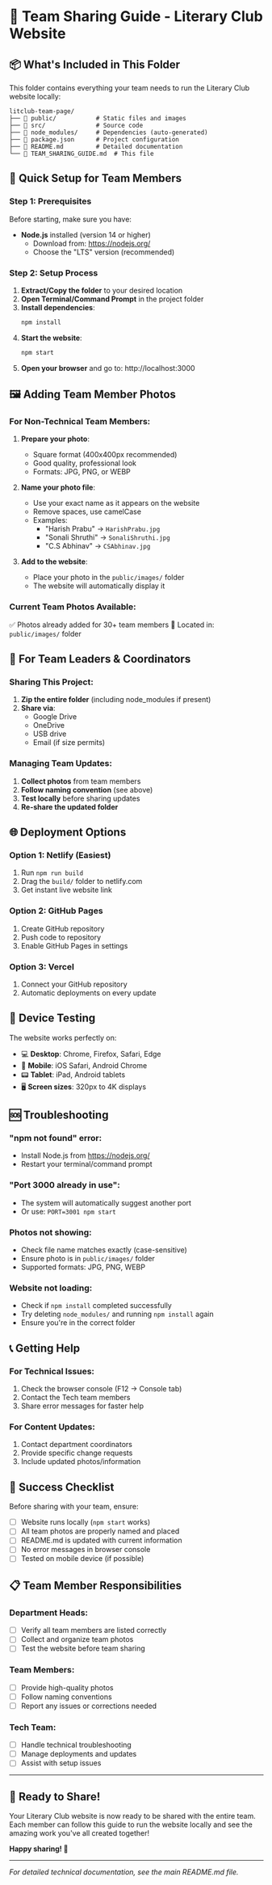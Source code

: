 # 🚀 Team Sharing Guide - Literary Club Website

## 📦 What's Included in This Folder

This folder contains everything your team needs to run the Literary Club website locally:

```
litclub-team-page/
├── 📁 public/           # Static files and images
├── 📁 src/              # Source code
├── 📁 node_modules/     # Dependencies (auto-generated)
├── 📄 package.json      # Project configuration
├── 📄 README.md         # Detailed documentation
└── 📄 TEAM_SHARING_GUIDE.md  # This file
```

## 🎯 Quick Setup for Team Members

### Step 1: Prerequisites
Before starting, make sure you have:
- **Node.js** installed (version 14 or higher)
  - Download from: https://nodejs.org/
  - Choose the "LTS" version (recommended)

### Step 2: Setup Process
1. **Extract/Copy the folder** to your desired location
2. **Open Terminal/Command Prompt** in the project folder
3. **Install dependencies**:
   ```bash
   npm install
   ```
4. **Start the website**:
   ```bash
   npm start
   ```
5. **Open your browser** and go to: http://localhost:3000

## 🖼️ Adding Team Member Photos

### For Non-Technical Team Members:
1. **Prepare your photo**:
   - Square format (400x400px recommended)
   - Good quality, professional look
   - Formats: JPG, PNG, or WEBP

2. **Name your photo file**:
   - Use your exact name as it appears on the website
   - Remove spaces, use camelCase
   - Examples:
     - "Harish Prabu" → `HarishPrabu.jpg`
     - "Sonali Shruthi" → `SonaliShruthi.jpg`
     - "C.S Abhinav" → `CSAbhinav.jpg`

3. **Add to the website**:
   - Place your photo in the `public/images/` folder
   - The website will automatically display it

### Current Team Photos Available:
✅ Photos already added for 30+ team members
📁 Located in: `public/images/` folder

## 🔧 For Team Leaders & Coordinators

### Sharing This Project:
1. **Zip the entire folder** (including node_modules if present)
2. **Share via**:
   - Google Drive
   - OneDrive
   - USB drive
   - Email (if size permits)

### Managing Team Updates:
1. **Collect photos** from team members
2. **Follow naming convention** (see above)
3. **Test locally** before sharing updates
4. **Re-share the updated folder**

## 🌐 Deployment Options

### Option 1: Netlify (Easiest)
1. Run `npm run build`
2. Drag the `build/` folder to netlify.com
3. Get instant live website link

### Option 2: GitHub Pages
1. Create GitHub repository
2. Push code to repository
3. Enable GitHub Pages in settings

### Option 3: Vercel
1. Connect your GitHub repository
2. Automatic deployments on every update

## 📱 Device Testing

The website works perfectly on:
- 💻 **Desktop**: Chrome, Firefox, Safari, Edge
- 📱 **Mobile**: iOS Safari, Android Chrome
- 📟 **Tablet**: iPad, Android tablets
- 🖥️ **Screen sizes**: 320px to 4K displays

## 🆘 Troubleshooting

### "npm not found" error:
- Install Node.js from https://nodejs.org/
- Restart your terminal/command prompt

### "Port 3000 already in use":
- The system will automatically suggest another port
- Or use: `PORT=3001 npm start`

### Photos not showing:
- Check file name matches exactly (case-sensitive)
- Ensure photo is in `public/images/` folder
- Supported formats: JPG, PNG, WEBP

### Website not loading:
- Check if `npm install` completed successfully
- Try deleting `node_modules/` and running `npm install` again
- Ensure you're in the correct folder

## 📞 Getting Help

### For Technical Issues:
1. Check the browser console (F12 → Console tab)
2. Contact the Tech team members
3. Share error messages for faster help

### For Content Updates:
1. Contact department coordinators
2. Provide specific change requests
3. Include updated photos/information

## 🎉 Success Checklist

Before sharing with your team, ensure:
- [ ] Website runs locally (`npm start` works)
- [ ] All team photos are properly named and placed
- [ ] README.md is updated with current information
- [ ] No error messages in browser console
- [ ] Tested on mobile device (if possible)

## 📋 Team Member Responsibilities

### Department Heads:
- [ ] Verify all team members are listed correctly
- [ ] Collect and organize team photos
- [ ] Test the website before team sharing

### Team Members:
- [ ] Provide high-quality photos
- [ ] Follow naming conventions
- [ ] Report any issues or corrections needed

### Tech Team:
- [ ] Handle technical troubleshooting
- [ ] Manage deployments and updates
- [ ] Assist with setup issues

---

## 🎊 Ready to Share!

Your Literary Club website is now ready to be shared with the entire team. Each member can follow this guide to run the website locally and see the amazing work you've all created together!

**Happy sharing! 🚀**

---

*For detailed technical documentation, see the main README.md file.*